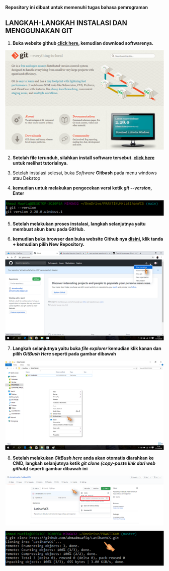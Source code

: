 **Repository ini dibuat untuk memenuhi tugas bahasa pemrograman**

## LANGKAH-LANGKAH INSTALASI DAN MENGGUNAKAN GIT

1. **Buka website github [click here](https://git-scm.com/), kemudian download softwarenya.**

![gambar git scm](picture/gitweb.PNG)

2. **Setelah file terunduh, silahkan install software tersebut. [click here](https://www.niagahoster.co.id/blog/git-tutorial-dasar/) untuk melihat tutorialnya.**

3. Setelah instalasi selesai, buka *Software* **Gitbash** pada menu windows atau Dekstop

4. **kemudian untuk melakukan pengecekan versi ketik *git --version*, Enter**

![gambar git scm](picture/gitversion.PNG)

5. **Setelah melakukan proses instalasi, langkah selanjutnya yaitu membuat akun baru pada GitHub.**

6. **kemudian buka browser dan buka website Github nya [disini](https://github.com/), klik tanda + kemudian pilih New Repository.** 

![gambar git scm](picture/web1.png)

7. **Langkah selanjutnya yaitu buka *file explorer* kemudian klik kanan dan pilih *GitBush Here* seperti pada gambar dibawah**

![gambar git scm](picture/klikkanan.png)

8. **Setelah melakukan *GitBush here* anda akan otomatis diarahkan ke CMD, langkah selanjutnya ketik *git clone (copy-paste link dari web github)* seperti gambar dibawah ini**

![gambar git scm](picture/copylink.PNG)

![gambar git scm](picture/clone.PNG)



